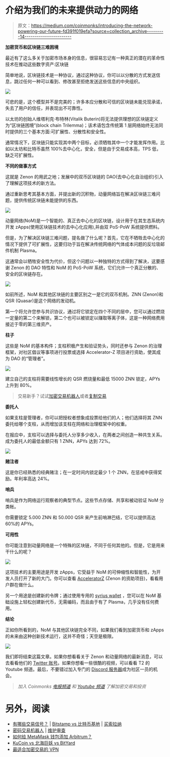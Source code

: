 # 介绍为我们的未来提供动力的网络

> 原文：<https://medium.com/coinmonks/introducing-the-network-powering-our-future-fd391f019efa?source=collection_archive---------14----------------------->

**加密货币和区块链三难困境**

最近有了这么多关于加密市场本身的信息，很容易忘记有一种真正的潜在的革命性技术在推动这些数字资产:区块链

简单地说，区块链技术是一种协议，通过这种协议，你可以以分散的方式发送信息，跳过任何一种可以看到、修改甚至拒绝发送这些信息的中央组织。

![](img/8e0c990e499c39cee337f1f0ad5fd3b1.png)

可悲的是，这个模型并不是完美的；许多本应分散和可信的区块链未能兑现承诺，失去了用户的信任，并表现出不可靠性。

以太坊的创始人维塔利克·布特林(Vitalik Buterin)将无法提供理想的区块链定义为“区块链困境”(block chain Trilemma)；该术语包含传统第 1 层网络始终无法同时提供的三个基本方面:可扩展性、分散性和安全性。

通常情况下，区块链只能实现其中两个目标，必须牺牲其中一个才能发挥作用。比如以太坊和比特币虽然 100%去中心化，安全，但是由于交易成本高，TPS 低，缺乏可扩展性。

**不同的做事方式**

这就是 Zenon 的用武之地；发展中的双币区块链的 DAO(去中心化自治组织)引入了理解这项技术的新方法。

通过重新思考其基本方面，并提出新的沉积物，动量网络旨在解决区块链三难问题，提供传统区块链未能提供的东西。

![](img/3fd9ba95e2f2dacc1f90a6df9533b773.png)

动量网络(NoM)是一个智能的、真正去中心化的区块链，设计用于在其生态系统内开发 zApps(使用区块链技术的去中心化应用),并由双 PoS-PoW 系统提供燃料。

但是，为了解决区块链三难问题，提名做了什么呢？首先，它在不牺牲去中心化的情况下提供了可扩展性，这要归功于旨在解决传统网络的气体成本问题的反垃圾邮件机制 Plasma。

这通常会以牺牲安全性为代价，但这个问题以一种独特的方式得到了解决，这要感谢 Zenon 的 DAO 特性和 NoM 的 PoS-PoW 系统，它们允许一个真正分散的、安全的区块链存在。

![](img/9dc237968c9b8b574e80ab3427255f7d.png)

如前所述，NoM 和其他区块链的主要区别之一是它的双币机制。ZNN (Zenon)和 QSR (Quasar)是这个网络的发动机。

第一个将允许您参与共识协议，通过将它锁定在四个不同的层中，您可以通过燃烧一定量的第二个来解锁，第二个也可以被锁定以赚取等离子体，这是一种网络费用接近于零的第三维资产。

**柱子**

这些是 NoM 的基本构件；支柱积极产生和验证势头，同时还参与 Zenon 的治理框架，对社区倡议等事项进行投票或选择 Accelerator-Z 项目进行资助，使其成为 DAO 的“管理者”。

![](img/66c2745ec7cd6efd5d114074dc68306a.png)

建立自己的支柱将需要线性增长的 QSR 燃烧量和最低 15000 ZNN 锁定，APYs 上升到 80%。

> 交易新手？试试[加密交易机器人](/coinmonks/crypto-trading-bot-c2ffce8acb2a)或者[复制交易](/coinmonks/top-10-crypto-copy-trading-platforms-for-beginners-d0c37c7d698c)

**委托人**

如果支柱是管理者，你可以把授权者想象成投票给他们的人；他们选择将其 ZNN 委托给哪个支柱，从而增加该支柱在网络和治理框架中的权重。

在报应中，支柱可以选择与委托人分享多少收入，在两者之间创造一种共生关系。成为委托人的最低金额只有 1 ZNN，APYs 达到 72%。

![](img/a8ae03d605985db68cbfae16aad5e3ab.png)

**赌注者**

这是你已经熟悉的经典赌注；在一定时间内锁定最少 1 个 ZNN，在惩戒中获得奖励。年利率高达 24%。

**哨兵**

哨兵是作为网络运行观察者的典型节点。这些节点存储、共享和被动验证 NoM 分类帐。

你需要锁定 5.000 ZNN 和 50.000 QSR 来产生前哨淋巴结，它可以提供高达 60%的 APYs。

**可用性**

你可能注意到动量网络是一个特殊的区块链，不同于任何其他的。但是，它是用来干什么的呢？

![](img/f8ec47a5899c41e5d681f41f1d4d5eba.png)

这项技术的主要用途是开发 zApps，它受益于 NoM 的可伸缩性和智能性，为开发人员打开了新的大门。你可以查看 [AcceleratorZ](https://zenon.network/accelerator.html) (Zenon 的资助项目)，看看用户群在做什么。

另一个用途是创建新的令牌；通过使用专用的 [syrius wallet](https://zenon.network/index.html#downloads) ，您可以在 NoM 基础设施上轻松创建新代币，无需编码，而且由于有了 Plasma，几乎没有任何费用。

**结论**

正如你所看到的，NoM 与其他区块链完全不同，如果我们看到加密货币和 zApps 的未来由这种创新技术运行，这并不奇怪；天空是极限。

![](img/fbb56f64674fc0b615d41578652660c9.png)

我们即将结束这篇文章。如果你想看看关于 Zenon 和动量网络的最新消息，可以去看看他们的 [Twitter 账号](https://twitter.com/Zenon_Network)。如果你想看一些很酷的视频，可以看看 T2 的 Youtube 频道。最后，不要错过加入专门的 [Discord 服务器](https://discord.com/invite/ZvrFDUEbcN)成为社区一员的机会。

> *加入 Coinmonks* [*电报频道*](https://t.me/coincodecap) *和* [*Youtube 频道*](https://www.youtube.com/c/coinmonks/videos) *了解加密交易和投资*

# 另外，阅读

*   [有哪些交易信号？](https://coincodecap.com/trading-signal) | [Bitstamp vs 比特币基地](https://coincodecap.com/bitstamp-coinbase) | [买索拉纳](https://coincodecap.com/buy-solana)
*   [密码交易机器人](/coinmonks/crypto-trading-bot-c2ffce8acb2a) | [维护审查](https://coincodecap.com/uphold-review)
*   [如何给 MetaMask 钱包添加 Arbitrum？](https://coincodecap.com/how-to-add-arbitrum-to-metamask-wallet)
*   [KuCoin vs 北海巨妖 vs BitYard](https://coincodecap.com/kucoin-vs-kraken-vs-bityard)
*   [最适合加密交易的 VPN](https://coincodecap.com/best-vpns-for-crypto-trading)